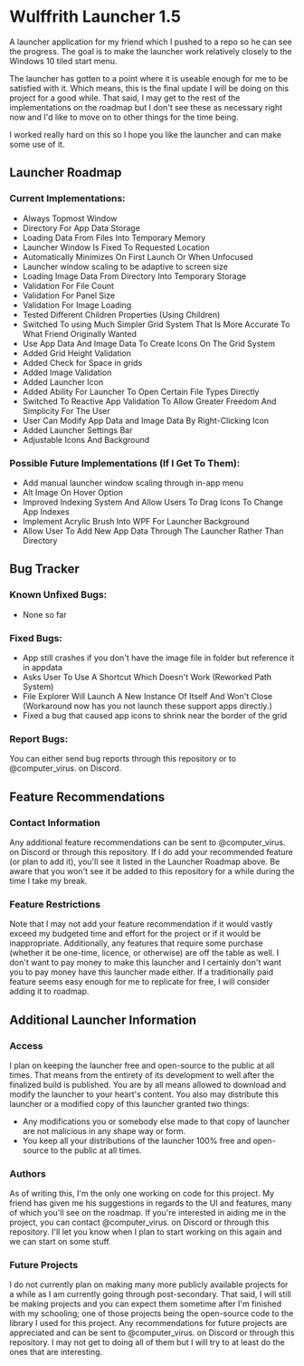 # Wulffrith Launcher 1.5
A launcher application for my friend which I pushed to a repo so he can see the progress.
The goal is to make the launcher work relatively closely to the Windows 10 tiled start menu.

The launcher has gotten to a point where it is useable enough for me to be satisfied with it.
Which means, this is the final update I will be doing on this project for a good while.
That said, I may get to the rest of the implementations on the roadmap but I don't see these as necessary right now and I'd like to move on to other things for the time being.

I worked really hard on this so I hope you like the launcher and can make some use of it.

## Launcher Roadmap

### Current Implementations:
- Always Topmost Window
- Directory For App Data Storage
- Loading Data From Files Into Temporary Memory
- Launcher Window Is Fixed To Requested Location
- Automatically Minimizes On First Launch Or When Unfocused
- Launcher window scaling to be adaptive to screen size
- Loading Image Data From Directory Into Temporary Storage
- Validation For File Count
- Validation For Panel Size
- Validation For Image Loading
- Tested Different Children Properties (Using Children)
- Switched To using Much Simpler Grid System That Is More Accurate To What Friend Originally Wanted
- Use App Data And Image Data To Create Icons On The Grid System
- Added Grid Height Validation
- Added Check for Space in grids
- Added Image Validation
- Added Launcher Icon
- Added Ability For Launcher To Open Certain File Types Directly
- Switched To Reactive App Validation To Allow Greater Freedom And Simplicity For The User
- User Can Modify App Data and Image Data By Right-Clicking Icon
- Added Launcher Settings Bar
- Adjustable Icons And Background

### Possible Future Implementations (If I Get To Them):
- Add manual launcher window scaling through in-app menu
- Alt Image On Hover Option
- Improved Indexing System And Allow Users To Drag Icons To Change App Indexes
- Implement Acrylic Brush Into WPF For Launcher Background
- Allow User To Add New App Data Through The Launcher Rather Than Directory

## Bug Tracker

### Known Unfixed Bugs:
- None so far

### Fixed Bugs:
- App still crashes if you don't have the image file in folder but reference it in appdata
- Asks User To Use A Shortcut Which Doesn't Work (Reworked Path System)
- File Explorer Will Launch A New Instance Of Itself And Won't Close (Workaround now has you not launch these support apps directly.)
- Fixed a bug that caused app icons to shrink near the border of the grid

### Report Bugs:
You can either send bug reports through this repository or to @computer_virus. on Discord.

## Feature Recommendations

### Contact Information
Any additional feature recommendations can be sent to @computer_virus. on Discord or through this repository.
If I do add your recommended feature (or plan to add it), you'll see it listed in the Launcher Roadmap above.
Be aware that you won't see it be added to this repository for a while during the time I take my break.

### Feature Restrictions
Note that I may not add your feature recommendation if it would vastly exceed my budgeted time and effort for the project or if it would be inappropriate.
Additionally, any features that require some purchase (whether it be one-time, licence, or otherwise) are off the table as well.
I don't want to pay money to make this launcher and I certainly don't want you to pay money have this launcher made either.
If a traditionally paid feature seems easy enough for me to replicate for free, I will consider adding it to roadmap.

## Additional Launcher Information

### Access
I plan on keeping the launcher free and open-source to the public at all times.
That means from the entirety of its development to well after the finalized build is published.
You are by all means allowed to download and modify the launcher to your heart's content.
You also may distribute this launcher or a modified copy of this launcher granted two things:
- Any modifications you or somebody else made to that copy of launcher are not malicious in any shape way or form.
- You keep all your distributions of the launcher 100% free and open-source to the public at all times.

### Authors
As of writing this, I'm the only one working on code for this project.
My friend has given me his suggestions in regards to the UI and features, many of which you'll see on the roadmap.
If you're interested in aiding me in the project, you can contact @computer_virus. on Discord or through this repository.
I'll let you know when I plan to start working on this again and we can start on some stuff.

### Future Projects
I do not currently plan on making many more publicly available projects for a while as I am currently going through post-secondary.
That said, I will still be making projects and you can expect them sometime after I'm finished with my schooling; one of those projects being the open-source code to the library I used for this project.
Any recommendations for future projects are appreciated and can be sent to @computer_virus. on Discord or through this repository.
I may not get to doing all of them but I will try to at least do the ones that are interesting.